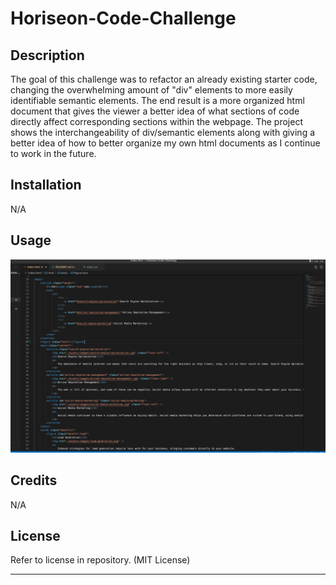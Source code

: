 # Horiseon-Code-Challenge

## Description

The goal of this challenge was to refactor an already existing starter code, changing the overwhelming amount of "div" elements to more easily identifiable semantic elements. The end result is a more organized html document that gives the viewer a better idea of what sections of code directly affect corresponding sections within the webpage. The project shows the interchangeability of div/semantic elements along with giving a better idea of how to better organize my own html documents as I continue to work in the future.

## Installation

N/A

## Usage

![Refactored Code](assets/images/refactored-code-screenshot.png)

## Credits

N/A

## License

Refer to license in repository. (MIT License)

---
